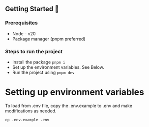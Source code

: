 ## Getting Started 🚀

### Prerequisites

- Node - v20
- Package manager (pnpm preferred)

### Steps to run the project

- Install the package `pnpm i`
- Set up the environment variables. See Below.
- Run the project using `pnpm dev`

# Setting up environment variables

To load from .env file, copy the .env.example to .env and make modifications as needed.

```
cp .env.example .env
```
